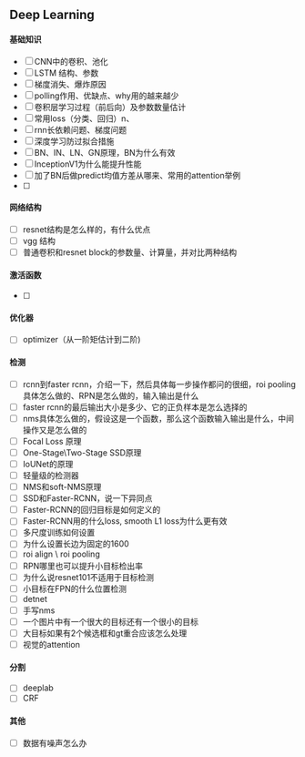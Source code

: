  
## Deep Learning

#### 基础知识  
- [ ] CNN中的卷积、池化  
- [ ] LSTM 结构、参数
- [ ] 梯度消失、爆炸原因  
- [ ] polling作用、优缺点、why用的越来越少
- [ ] 卷积层学习过程（前后向）及参数数量估计  
- [ ] 常用loss（分类、回归）n、
- [ ] rnn长依赖问题、梯度问题  
- [ ] 深度学习防过拟合措施
- [ ] BN、IN、LN、GN原理，BN为什么有效
- [ ] InceptionV1为什么能提升性能
- [ ] 加了BN后做predict均值方差从哪来、常用的attention举例  
- [ ]



#### 网络结构 
- [ ] resnet结构是怎么样的，有什么优点
- [ ] vgg 结构  
- [ ] 普通卷积和resnet block的参数量、计算量，并对比两种结构

#### 激活函数
- [ ]

#### 优化器 
- [ ] optimizer（从一阶矩估计到二阶)

#### 检测
- [ ] rcnn到faster rcnn，介绍一下，然后具体每一步操作都问的很细，roi pooling具体怎么做的、RPN是怎么做的，输入输出是什么
- [ ] faster rcnn的最后输出大小是多少、它的正负样本是怎么选择的  
- [ ] nms具体怎么做的，假设这是一个函数，那么这个函数输入输出是什么，中间操作又是怎么做的
- [ ] Focal Loss 原理  
- [ ] One-Stage\Two-Stage  SSD原理  
- [ ] IoUNet的原理  
- [ ] 轻量级的检测器  
- [ ] NMS和soft-NMS原理  
- [ ] SSD和Faster-RCNN，说一下异同点  
- [ ] Faster-RCNN的回归目标是如何定义的  
- [ ] Faster-RCNN用的什么loss, smooth L1 loss为什么更有效 
- [ ] 多尺度训练如何设置  
- [ ] 为什么设置长边为固定的1600  
- [ ] roi align \ roi pooling 
- [ ] RPN哪里也可以提升小目标检出率 
- [ ] 为什么说resnet101不适用于目标检测  
- [ ] 小目标在FPN的什么位置检测 
- [ ] detnet 
- [ ] 手写nms
- [ ] 一个图片中有一个很大的目标还有一个很小的目标
- [ ] 大目标如果有2个候选框和gt重合应该怎么处理  
- [ ] 视觉的attention

#### 分割
- [ ] deeplab 
- [ ] CRF

#### 其他
- [ ] 数据有噪声怎么办  
